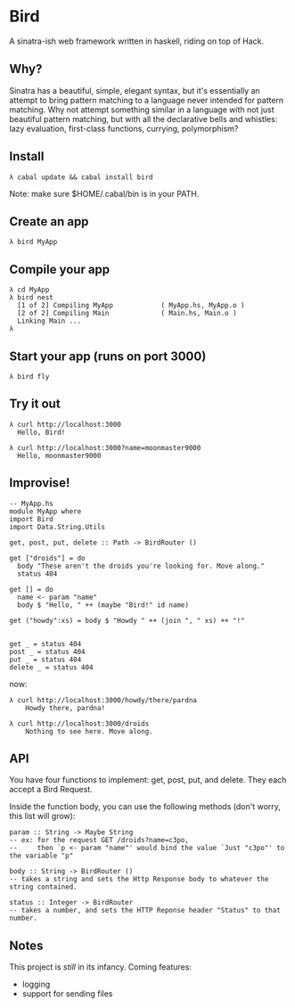 # Bird

A sinatra-ish web framework written in haskell, riding on top of Hack. 

## Why?

Sinatra has a beautiful, simple, elegant syntax, but it's essentially an attempt to bring pattern matching to a language never intended for 
pattern matching. Why not attempt something similar in a language with not just beautiful pattern matching, but with all the declarative 
bells and whistles: lazy evaluation, first-class functions, currying, polymorphism?

## Install

    λ cabal update && cabal install bird

Note: make sure $HOME/.cabal/bin is in your PATH.

## Create an app

    λ bird MyApp 

## Compile your app

    λ cd MyApp
    λ bird nest 
      [1 of 2] Compiling MyApp            ( MyApp.hs, MyApp.o )
      [2 of 2] Compiling Main             ( Main.hs, Main.o )
      Linking Main ...
    λ 


## Start your app (runs on port 3000)

    λ bird fly

## Try it out
    
    λ curl http://localhost:3000
      Hello, Bird!
    
    λ curl http://localhost:3000?name=moonmaster9000
      Hello, moonmaster9000



## Improvise!
    
    -- MyApp.hs
    module MyApp where
    import Bird
    import Data.String.Utils

    get, post, put, delete :: Path -> BirdRouter ()
    
    get ["droids"] = do
      body "These aren't the droids you're looking for. Move along."
      status 404

    get [] = do
      name <- param "name"
      body $ "Hello, " ++ (maybe "Bird!" id name)

    get ("howdy":xs) = body $ "Howdy " ++ (join ", " xs) ++ "!"


    get _ = status 404
    post _ = status 404
    put _ = status 404
    delete _ = status 404

now:

    λ curl http://localhost:3000/howdy/there/pardna
        Howdy there, pardna!

    λ curl http://localhost:3000/droids
        Nothing to see here. Move along.


## API

You have four functions to implement: get, post, put, and delete. They each accept a Bird Request. 

Inside the function body, you can use the following methods (don't worry, this list will grow): 
    
    param :: String -> Maybe String
    -- ex: for the request GET /droids?name=c3po, 
    --     then `p <- param "name"' would bind the value `Just "c3po"' to the variable "p"

    body :: String -> BirdRouter ()
    -- takes a string and sets the Http Response body to whatever the string contained.

    status :: Integer -> BirdRouter
    -- takes a number, and sets the HTTP Reponse header "Status" to that number.

## Notes

This project is *still* in its infancy. Coming features:

* logging
* support for sending files
